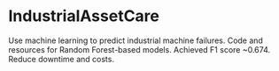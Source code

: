 # IndustrialAssetCare
Use machine learning to predict industrial machine failures. Code and resources for Random Forest-based models. Achieved F1 score ~0.674. Reduce downtime and costs.

